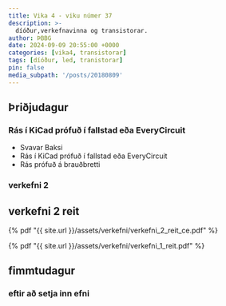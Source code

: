 ```yaml
---
title: Vika 4 - viku númer 37
description: >-
  díóður,verkefnavinna og transistorar.
author: ÞBBG
date: 2024-09-09 20:55:00 +0000
categories: [vika4, transistorar]
tags: [díóður, led, tranistorar]
pin: false
media_subpath: '/posts/20180809'
---
```


## Þriðjudagur 

### Rás í KiCad prófuð í fallstad eða EveryCircuit

- Svavar Baksi
- Rás í KiCad prófuð í fallstad eða EveryCircuit
- Rás prófuð á brauðbretti

### verkefni 2



## verkefni 2 reit

{% pdf "{{ site.url }}/assets/verkefni/verkefni_2_reit_ce.pdf" %}

{% pdf "{{ site.url }}/assets/verkefni/verkefni_1_reit.pdf" %}


## fimmtudagur

### eftir að setja inn efni 



